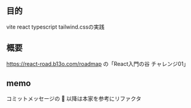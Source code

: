 ## 目的
vite react typescript tailwind.cssの実践

## 概要
https://react-road.b13o.com/roadmap  の「React入門の谷 チャレンジ01」

## memo
コミットメッセージの :art: 以降は本家を参考にリファクタ
